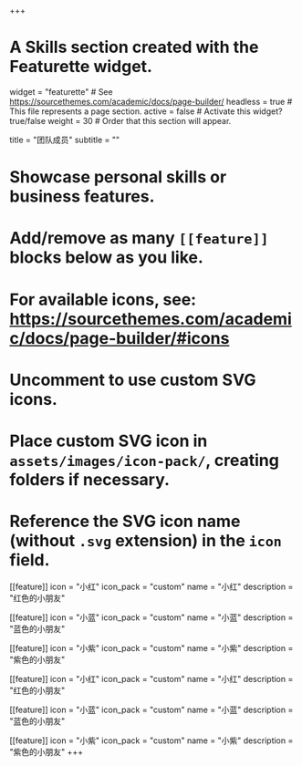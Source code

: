 +++
# A Skills section created with the Featurette widget.
widget = "featurette"  # See https://sourcethemes.com/academic/docs/page-builder/
headless = true  # This file represents a page section.
active = false  # Activate this widget? true/false
weight = 30  # Order that this section will appear.

title = "团队成员"
subtitle = ""

# Showcase personal skills or business features.
# 
# Add/remove as many `[[feature]]` blocks below as you like.
# 
# For available icons, see: https://sourcethemes.com/academic/docs/page-builder/#icons



# Uncomment to use custom SVG icons.
# Place custom SVG icon in `assets/images/icon-pack/`, creating folders if necessary.
# Reference the SVG icon name (without `.svg` extension) in the `icon` field.
[[feature]]
icon = "小红"
icon_pack = "custom"
name = "小红"
description = "红色的小朋友"

[[feature]]
icon = "小蓝"
icon_pack = "custom"
name = "小蓝"
description = "蓝色的小朋友"

[[feature]]
icon = "小紫"
icon_pack = "custom"
name = "小紫"
description = "紫色的小朋友"

[[feature]]
icon = "小红"
icon_pack = "custom"
name = "小红"
description = "红色的小朋友"

[[feature]]
icon = "小蓝"
icon_pack = "custom"
name = "小蓝"
description = "蓝色的小朋友"

[[feature]]
icon = "小紫"
icon_pack = "custom"
name = "小紫"
description = "紫色的小朋友"
+++
